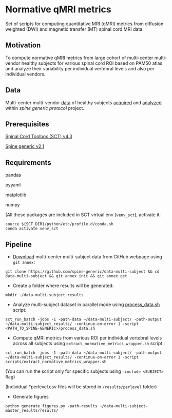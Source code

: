 # Normative qMRI metrics

Set of scripts for computing quantitative MRI (qMRI) metrics from diffusion weighted (DWI) and magnetic transfer (MT) spinal cord MRI data.

## Motivation

To compute normative qMRI metrics from large cohort of multi-center multi-vendor healthy subjects for various spinal cord ROI based on PAM50 atlas and analyze their variability per individual vertebral levels and also per individual vendors.

## Data 

Multi-center multi-vendor [data](https://spine-generic.readthedocs.io/en/latest/index.html) of healthy subjects [acquired](https://osf.io/tt4z9/) and [analyzed](https://spine-generic.readthedocs.io/en/latest/documentation.html#getting-started) within _spine generic protocol_ project.

## Prerequisites
[Spinal Cord Toolbox (SCT) v4.3](https://github.com/neuropoly/spinalcordtoolbox)

[Spine generic v2.1](https://github.com/sct-pipeline/spine-generic)

## Requirements

pandas

pyyaml

matplotlib

numpy

(All these packages are included in SCT virtual env (`venv_sct`), activate it:

```
source ${SCT_DIR}/python/etc/profile.d/conda.sh
conda activate venv_sct
```

## Pipeline
- [Download](https://github.com/spine-generic/data-multi-subject#download) multi-center multi-subject data from GitHub webpage using ``git annex``:

```
git clone https://github.com/spine-generic/data-multi-subject && cd data-multi-subject && git annex init && git annex get
```

- Create a folder where results will be generated:

```
mkdir ~/data-multi-subject_results
```

- Analyze multi-subject dataset in parallel mode using [process_data.sh](https://github.com/spine-generic/spine-generic/blob/master/process_data.sh) script:

```
sct_run_batch -jobs -1 -path-data ~/data-multi-subject/ -path-output ~/data-multi-subject_results/ -continue-on-error 1 -script <PATH_TO_SPINE-GENERIC>/process_data.sh
```

- Compute qMRI metrics from various ROI per individual vertebral levels across all subjects using `extract_normative_metrics_wrapper.sh` script :

```
sct_run_batch -jobs -1 -path-data ~/data-multi-subject/ -path-output ~/data-multi-subject_results/ -continue-on-error 1 -script scripts/extract_normative_metrics_wrapper.sh
```

(You can run the script only for specific subjects using `-include <SUBJECT>` flag)

(Individual \*perlevel.csv files will be stored in `/results/perlevel` folder)

- Generate figures

```
python generate_figures.py -path-results ~/data-multi-subject-master_results/results/
```

